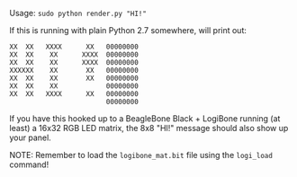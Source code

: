 Usage:
```sudo python render.py "HI!"```

If this is running with plain Python 2.7 somewhere, will print out:

```
XX  XX   XXXX      XX   00000000
XX  XX    XX      XXXX  00000000
XX  XX    XX      XXXX  00000000
XXXXXX    XX       XX   00000000
XX  XX    XX       XX   00000000
XX  XX    XX            00000000
XX  XX   XXXX      XX   00000000
                        00000000
```

If you have this hooked up to a BeagleBone Black + LogiBone 
running (at least) a 16x32 RGB LED matrix, the 8x8 "HI!" message
should also show up your panel.

NOTE: Remember to load the `logibone_mat.bit` file using the `logi_load` command!
